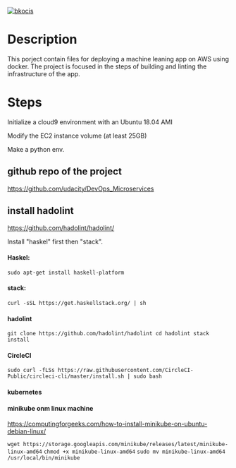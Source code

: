 
[![bkocis](https://circleci.com/gh/bkocis/CloudDevOps-ND-Microservices-AWS.svg?style=svg)](https://app.circleci.com/pipelines/github/bkocis/CloudDevOps-ND-Microservices-AWS)

# Description

This porject contain files for deploying a machine leaning app on AWS using docker. The project is focused in the steps of building and linting the infrastructure of the app. 

# Steps

Initialize a cloud9 environment with an Ubuntu 18.04 AMI

Modify the EC2 instance volume (at least 25GB)

Make a python env.



## github repo of the project
https://github.com/udacity/DevOps_Microservices

## install hadolint
https://github.com/hadolint/hadolint/

Install "haskel" first then "stack".

#### Haskel: 
`sudo apt-get install haskell-platform`

#### stack:
`curl -sSL https://get.haskellstack.org/ | sh`

#### hadolint
`git clone https://github.com/hadolint/hadolint
cd hadolint
stack install`

#### CircleCI

`sudo curl -fLSs https://raw.githubusercontent.com/CircleCI-Public/circleci-cli/master/install.sh | sudo bash`


#### kubernetes


#### minikube onm linux machine

https://computingforgeeks.com/how-to-install-minikube-on-ubuntu-debian-linux/

`wget https://storage.googleapis.com/minikube/releases/latest/minikube-linux-amd64`
`chmod +x minikube-linux-amd64`
`sudo mv minikube-linux-amd64 /usr/local/bin/minikube`